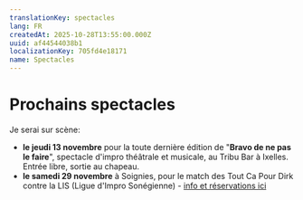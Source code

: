 ```yaml
---
translationKey: spectacles
lang: FR
createdAt: 2025-10-28T13:55:00.000Z
uuid: af44544038b1
localizationKey: 705fd4e18171
name: Spectacles
---
```

# Prochains spectacles

Je serai sur scène:

- **le jeudi 13 novembre** pour la toute dernière édition de "**Bravo de ne pas le faire**", spectacle d'impro théâtrale et musicale, au Tribu Bar à Ixelles. Entrée libre, sortie au chapeau.
- **le samedi 29 novembre** à Soignies, pour le match des Tout Ca Pour Dirk contre la LIS (Ligue d'Impro Sonégienne) - [info et réservations ici](https://forms.office.com/pages/responsepage.aspx?id=DQSIkWdsW0yxEjajBLZtrQAAAAAAAAAAAAN__nWNFAJUMkdVNkVJQU1LQUwwVVU4RVEwUDJDREtBQy4u&fbclid=IwY2xjawNtrYFleHRuA2FlbQIxMABicmlkETBjd2pnZVBjQlczTUxvWDlzAR5dMpqAkQNltNbyQssjF4roB3zMDSGSqlR-yqf2303vyD7Lhw9SxJK5NDJDrA_aem_Y3QAUXpqLyDoB7IeFecSCg&route=shorturl)
